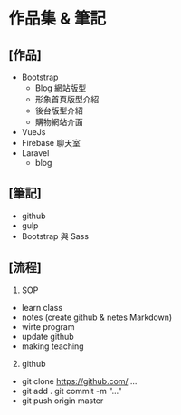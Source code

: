 # 作品集 & 筆記

## [作品]
* Bootstrap
  * Blog 網站版型
  * 形象首頁版型介紹
  * 後台版型介紹
  * 購物網站介面
* VueJs
 * Firebase 聊天室 
* Laravel
  * blog

## [筆記]
* github
* gulp
* Bootstrap 與 Sass

## [流程]
1. SOP
 * learn class
 * notes (create github & netes Markdown)
 * wirte program
 * update github
 * making teaching
2. github
 * git clone https://github.com/....
 * git add .
   git commit -m "..."
 * git push origin master
   
 
 
